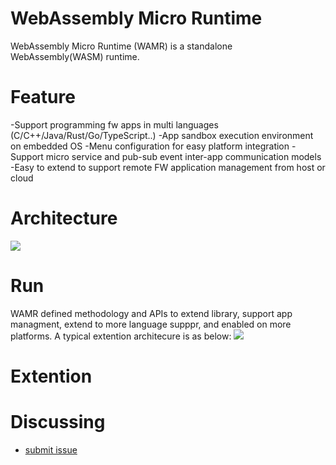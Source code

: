 WebAssembly Micro Runtime
=========================
WebAssembly Micro Runtime (WAMR) is a standalone WebAssembly(WASM) runtime. 

Feature
=========================
-Support programming fw apps in multi languages (C/C++/Java/Rust/Go/TypeScript..)
-App sandbox execution environment on embedded OS
-Menu configuration for easy platform integration
-Support micro service and pub-sub event inter-app communication models
-Easy to extend to support remote FW application management from host or cloud

Architecture
=========================
![](https://raw.github.com/luc/test/pics/architecture.png)

Run 
=========================
WAMR defined methodology and APIs to extend library, support app managment, extend to more language supppr, and enabled on more platforms.
A typical extention architecure is as below:
![](https://raw.github.com/luc/test/pics/architecture_future.png)


Extention 
=========================

Discussing
=========================
- [submit issue](https://github.com/meolu/walle-web/issues/new)

